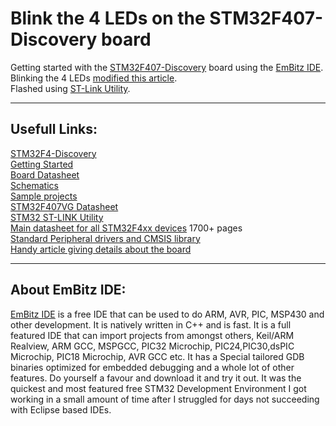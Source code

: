 # Blink the 4 LEDs on the STM32F407-Discovery board  

Getting started with the [STM32F407-Discovery](https://stm32f4-discovery.net/stm32f4-links/) board using the [EmBitz IDE](https://www.embitz.org/).   Blinking the 4 LEDs [modified this article](http://www.firmcodes.com/stm32f407-discovery-gpio-tu).   
Flashed using [ST-Link Utility](http://www.st.com/en/development-tools/stsw-link004.html). 

---

## Usefull Links:  
[STM32F4-Discovery](http://www.st.com/web/catalog/tools/FM116/SC959/SS1532/LN1848/PF252419?s_searchtype=partnumber)  
[Getting Started](http://www.st.com/st-web-ui/static/active/en/resource/technical/document/user_manual/DM00037368.pdf)  
[Board Datasheet](http://www.st.com/st-web-ui/static/active/en/resource/technical/document/user_manual/DM00039084.pdf)  
[Schematics](http://www.st.com/st-web-ui/static/active/en/resource/technical/layouts_and_diagrams/schematic_pack/stm32f4discovery_sch.zip)  
[Sample projects](http://www.st.com/web/en/catalog/tools/FM147/CL1794/SC961/SS1743/LN1734/PF257904?s_searchtype=keyword)  
[STM32F407VG Datasheet](http://www.st.com/st-web-ui/static/active/en/resource/technical/document/datasheet/DM00037051.pdf)  
[STM32 ST-LINK Utility](http://www.st.com/web/en/catalog/tools/PF258168)  
[Main datasheet for all STM32F4xx devices](http://www.st.com/st-web-ui/static/active/en/resource/technical/document/reference_manual/DM00031020.pdf) 1700+ pages  
[Standard Peripheral drivers and CMSIS library](http://www.st.com/web/en/catalog/tools/PF257901)  
[Handy article giving details about the board](https://www.badprog.com/electronics-stm32-using-the-push-button-to-switch-on-the-led6-on-the-stm32f3-discovery-board)  


---

## About EmBitz IDE:  
[EmBitz IDE](https://www.embitz.org/) is a free IDE that can be used to do ARM, AVR, PIC, MSP430 and other development. It is natively written in C++ and is fast. It is a full featured IDE that can import projects from amongst others, Keil/ARM Realview, ARM GCC, MSPGCC, PIC32 Microchip, PIC24,PIC30,dsPIC Microchip, PIC18 Microchip, AVR GCC etc. It has a Special tailored GDB binaries optimized for embedded debugging and a whole lot of other features. Do yourself a favour and download it and try it out. It was the quickest and most featured free STM32 Development Environment I got working in a small amount of time after I struggled for days not succeeding with Eclipse based IDEs.  
